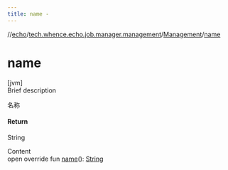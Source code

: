 ```yaml
---
title: name -
---
```

//[echo](../../index.md)/[tech.whence.echo.job.manager.management](../index.md)/[Management](index.md)/[name](name.md)



# name  
[jvm]  
Brief description  


名称



#### Return  


String

  
Content  
open override fun [name](name.md)(): [String](https://kotlinlang.org/api/latest/jvm/stdlib/kotlin/-string/index.html)  



